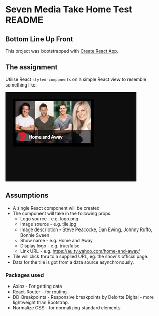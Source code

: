 # Seven Media Take Home Test README

## Bottom Line Up Front
This project was bootstrapped with [Create React App](https://github.com/facebookincubator/create-react-app).

## The assignment
Utilise React `styled-components` on a simple React view to resemble something like:

![composite.jpg](../Assignment/composite.jpg)
 
## Assumptions
* A single React component will be created
* The component will take in the following props.  
    * Logo source - e.g. logo.png
    * Image source - e.g. tile.jpg
    * Image description - Steve Peacocke, Dan Ewing, Johnny Ruffo, Bonnie Sveen 
    * Show name - e.g. Home and Away
    * Display logo - e.g. true/false
    * Link URL - e.g. https://au.tv.yahoo.com/home-and-away/
* Tile will click thru to a supplied URL, eg. the show's official page.
* Data for the tile is got from a data source asynchronously.

### Packages used
* Axios - For getting data
* React-Router - for routing
* DD-Breakpoints - Responsive breakpoints by Deloitte Digital - more lightweight than Bootstrap.
* Normalize CSS - for normalizing standard elements
